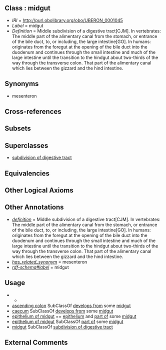
## Class : midgut

 * *IRI* = http://purl.obolibrary.org/obo/UBERON_0001045
 * *Label* = midgut
 * *Definition* = Middle subdivision of a digestive tract[CJM]. In vertebrates: The middle part of the alimentary canal from the stomach, or entrance of the bile duct, to, or including, the large intestine[GO]. In humans: originates from the foregut at the opening of the bile duct into the duodenum and continues through the small intestine and much of the large intestine until the transition to the hindgut about two-thirds of the way through the transverse colon. That part of the alimentary canal which lies between the gizzard and the hind intestine.

## Synonyms

 * mesenteron

## Cross-references


## Subsets


## Superclasses

 * [subdivision of digestive tract](../../UBERON/21/UBERON_0004921.md)

## Equivalencies


## Other Logical Axioms


## Other Annotations

 * *[definition](../../IAO/15/IAO_0000115.md)* = Middle subdivision of a digestive tract[CJM]. In vertebrates: The middle part of the alimentary canal from the stomach, or entrance of the bile duct, to, or including, the large intestine[GO]. In humans: originates from the foregut at the opening of the bile duct into the duodenum and continues through the small intestine and much of the large intestine until the transition to the hindgut about two-thirds of the way through the transverse colon. That part of the alimentary canal which lies between the gizzard and the hind intestine.
 * *[has_related_synonym](../../ym/oboInOwl#hasRelatedSynonym.md)* = mesenteron
 * *[rdf-schema#label](../../el/rdf-schema#label.md)* = midgut

## Usage

 * -
 * [ascending colon](../../UBERON/56/UBERON_0001156.md) SubClassOf [develops from](../../RO/02/RO_0002202.md) some [midgut](../../UBERON/45/UBERON_0001045.md)
 * [caecum](../../UBERON/53/UBERON_0001153.md) SubClassOf [develops from](../../RO/02/RO_0002202.md) some [midgut](../../UBERON/45/UBERON_0001045.md)
 * [epithelium of midgut](../../UBERON/52/UBERON_0003352.md) == [epithelium](../../UBERON/83/UBERON_0000483.md) and [part of](../../BFO/50/BFO_0000050.md) some [midgut](../../UBERON/45/UBERON_0001045.md)
 * [epithelium of midgut](../../UBERON/52/UBERON_0003352.md) SubClassOf [part of](../../BFO/50/BFO_0000050.md) some [midgut](../../UBERON/45/UBERON_0001045.md)
 * [midgut](../../UBERON/45/UBERON_0001045.md) SubClassOf [subdivision of digestive tract](../../UBERON/21/UBERON_0004921.md)

## External Comments

